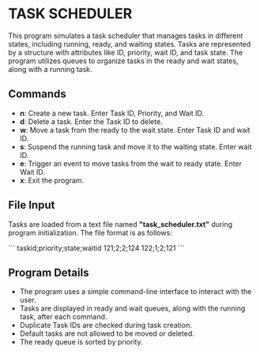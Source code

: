 
# TASK SCHEDULER

This program simulates a task scheduler that manages tasks in different states, including running, ready, and waiting states. 
Tasks are represented by a structure with attributes like ID, priority, wait ID, and task state. 
The program utilizes queues to organize tasks in the ready and wait states, along with a running task.

## Commands

- **n**: Create a new task. Enter Task ID, Priority, and Wait ID.
- **d**: Delete a task. Enter the Task ID to delete.
- **w**: Move a task from the ready to the wait state. Enter Task ID and wait ID.
- **s**: Suspend the running task and move it to the waiting state. Enter wait ID.
- **e**: Trigger an event to move tasks from the wait to ready state. Enter Wait ID.
- **x**: Exit the program.

## File Input

Tasks are loaded from a text file named **"task_scheduler.txt"** during program initialization. The file format is as follows:

\`\`\`
taskid;priority;state;waitid
121;2;2;124
122;1;2;121
\`\`\`

## Program Details

- The program uses a simple command-line interface to interact with the user.
- Tasks are displayed in ready and wait queues, along with the running task, after each command.
- Duplicate Task IDs are checked during task creation.
- Default tasks are not allowed to be moved or deleted.
- The ready queue is sorted by priority.
